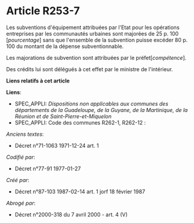 # Article R253-7

Les subventions d'équipement attribuées par l'Etat pour les opérations entreprises par les communautés urbaines sont majorées
de 25 p. 100 [*pourcentage*] sans que l'ensemble de la subvention puisse excéder 80 p. 100 du montant de la dépense
subventionnable.

Les majorations de subvention sont attribuées par le préfet[*compétence*].

Des crédits lui sont délégués à cet effet par le ministre de l'intérieur.

**Liens relatifs à cet article**

**Liens**:

  - SPEC_APPLI: *Dispositions non applicables aux communes des départements de la Guadeloupe, de la Guyane, de la Martinique, de la Réunion et de Saint-Pierre-et-Miquelon*
  - SPEC_APPLI: Code des communes R262-1, R262-12 :

_Anciens textes_:

  - Décret n°71-1063 1971-12-24 art. 1

_Codifié par_:

  - Décret n°77-91 1977-01-27

_Créé par_:

  - Décret n°87-103 1987-02-14 art. 1 jorf 18 février 1987

_Abrogé par_:

  - Décret n°2000-318 du 7 avril 2000 - art. 4 (V)
